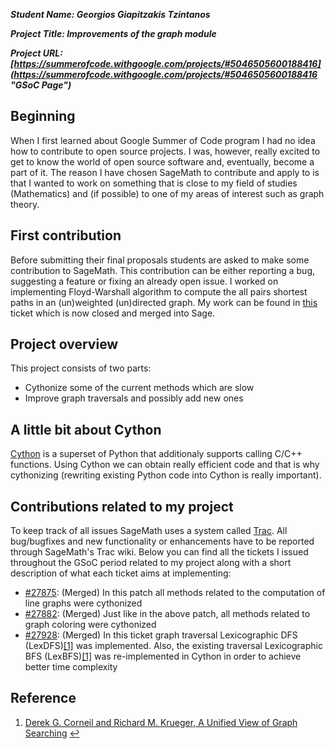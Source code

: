 ***Student Name: Georgios Giapitzakis Tzintanos***

***Project Title: Improvements of the graph module***

***Project URL: [https://summerofcode.withgoogle.com/projects/#5046505600188416](https://summerofcode.withgoogle.com/projects/#5046505600188416 "GSoC Page")***

## Beginning

When I first learned about Google Summer of Code program I had no idea how to contribute to open source projects. I was, however, really excited to get to know the world of open source software and, eventually, become a part of it. The reason I have chosen SageMath to contribute and apply to is that I wanted to work on something that is close to my field of studies (Mathematics) and (if possible) to one of my areas of interest such as graph theory. 

## First contribution

Before submitting their final proposals students are asked to make some contribution to SageMath. This contribution can be either reporting a bug, suggesting a feature or fixing an already open issue. I worked on implementing Floyd-Warshall algorithm to compute the all pairs shortest paths in an (un)weighted (un)directed graph. My work can be found in [this](https://trac.sagemath.org/ticket/27518) ticket which is now closed and merged into Sage.

## Project overview

This project consists of two parts:
  * Cythonize some of the current methods which are slow
  * Improve graph traversals and possibly add new ones

## A little bit about Cython

[Cython](https://cython.org/) is a superset of Python that additionaly supports calling C/C++ functions. Using Cython we can obtain really efficient code and that is why cythonizing (rewriting existing Python code into Cython is really important).

## Contributions related to my project

To keep track of all issues SageMath uses a system called [Trac](https://trac.edgewall.org/). All bug/bugfixes and new functionality or enhancements have to be reported through SageMath's Trac wiki. Below you can find all the tickets I issued throughout the GSoC period related to my project along with a short description of what each ticket aims at implementing:
  * [#27875](https://trac.sagemath.org/ticket/27875): (Merged) In this patch all methods related to the computation of line graphs were cythonized
  * [#27882](https://trac.sagemath.org/ticket/27882): (Merged) Just like in the above patch, all methods related to graph coloring were cythonized
  * [#27928](https://trac.sagemath.org/ticket/27928): (Merged) In this ticket graph traversal Lexicographic DFS (LexDFS)<span id="a1">[[1]](#f1)</span> was implemented. Also, the existing traversal Lexicographic BFS (LexBFS)<span id="a1">[[1]](#f1)</span> was re-implemented in Cython in order to achieve better time complexity

## Reference

1. <span id="f1"></span> [Derek G. Corneil and Richard M. Krueger, A Unified View of Graph Searching](http://www.cs.toronto.edu/~krueger/papers/unified.ps) [↩](#a1)
